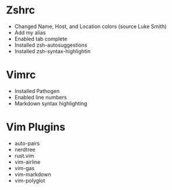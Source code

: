 # Zshrc

+ Changed Name, Host, and Location colors (source Luke Smith)
+ Add my alias
+ Enabled tab complete 
+ Installed zsh-autosuggestions 
+ Installed zsh-syntax-highlightin 

# Vimrc

+ Installed Pathogen
+ Enabled line numbers
+ Markdown syntax highlighting

# Vim Plugins 

+ auto-pairs
+ nerdtree
+ rust.vim
+ vim-airline
+ vim-gas
+ vim-markdown
+ vim-polyglot
